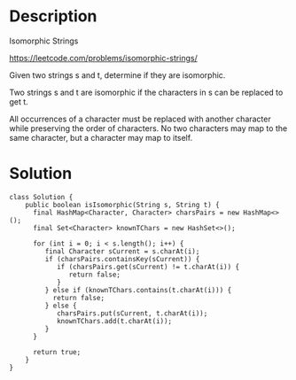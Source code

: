 # Description

 Isomorphic Strings
 
 https://leetcode.com/problems/isomorphic-strings/
 
 Given two strings s and t, determine if they are isomorphic.

Two strings s and t are isomorphic if the characters in s can be replaced to get t.

All occurrences of a character must be replaced with another character while preserving the order of characters. No two characters may map to the same character, but a character may map to itself.

# Solution
```
class Solution {
    public boolean isIsomorphic(String s, String t) {
      final HashMap<Character, Character> charsPairs = new HashMap<>();
      final Set<Character> knownTChars = new HashSet<>();

      for (int i = 0; i < s.length(); i++) {
         final Character sCurrent = s.charAt(i);
         if (charsPairs.containsKey(sCurrent)) {
            if (charsPairs.get(sCurrent) != t.charAt(i)) {
               return false;
            }
         } else if (knownTChars.contains(t.charAt(i))) {
           return false; 
         } else {
            charsPairs.put(sCurrent, t.charAt(i));
            knownTChars.add(t.charAt(i));
         }
      }

      return true;
    }
}
```
